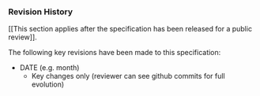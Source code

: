 ### Revision History

[[This section applies after the specification has been released for a public review]].

The following key revisions have been made to this specification:

- DATE (e.g. month)
  - Key changes only (reviewer can see github commits for full evolution)
